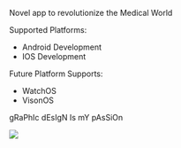 Novel app to revolutionize the Medical World

Supported Platforms:
- Android Development
- IOS Development

Future Platform Supports: 
- WatchOS
- VisonOS

gRaPhIc dEsIgN Is mY pAsSiOn

![](https://flat-icons.com/wp-content/uploads/2021/03/Graphic-Design-Is-My-Passion-GIF.gif)